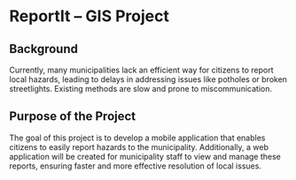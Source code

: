 # ReportIt – GIS Project

## Background  
Currently, many municipalities lack an efficient way for citizens to report local hazards, leading to delays in addressing issues like potholes or broken streetlights. Existing methods are slow and prone to miscommunication.

## Purpose of the Project  
The goal of this project is to develop a mobile application that enables citizens to easily report hazards to the municipality. Additionally, a web application will be created for municipality staff to view and manage these reports, ensuring faster and more effective resolution of local issues.
